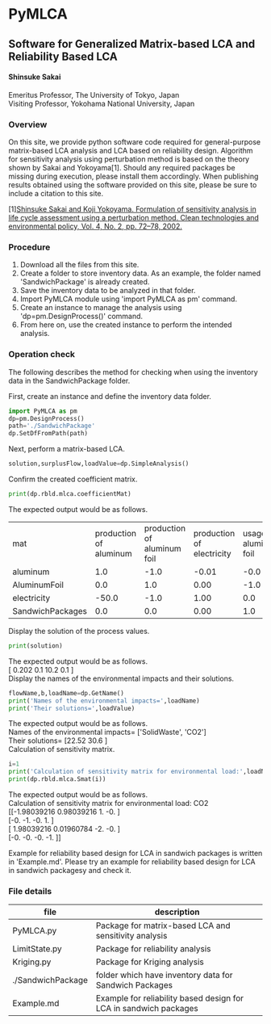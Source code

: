# PyMLCA
## Software for Generalized Matrix-based LCA and Reliability Based LCA
#### Shinsuke Sakai   
 Emeritus Professor, The University of Tokyo, Japan   
 Visiting Professor, Yokohama National University, Japan

 ### Overview
On this site, we provide python software code required for general-purpose matrix-based LCA analysis and LCA based on reliability design. Algorithm for sensitivity analysis using perturbation method is based on the theory shown by Sakai and Yokoyama[1]. 
Should any required packages be missing during execution, please install them accordingly. When publishing results obtained using the software provided on this site, please be sure to include a citation to this site.

[1][Shinsuke Sakai and Koji Yokoyama. Formulation of sensitivity analysis in life cycle assessment using a
perturbation method. Clean technologies and environmental policy, Vol. 4, No. 2, pp. 72–78, 2002.](https://link.springer.com/article/10.1007/s10098-002-0150-2) 

### Procedure
1. Download all the files from this site.
1. Create a folder to store inventory data. As an example, the folder named 'SandwichPackage' is already created.
1. Save the inventory data to be analyzed in that folder.
1. Import PyMLCA module using 'import PyMLCA as pm' command.
1. Create an instance to manage the analysis using 'dp=pm.DesignProcess()' command.
1. From here on, use the created instance to perform the intended analysis.

### Operation check
The following describes the method for checking when using the inventory data in the SandwichPackage folder.

First, create an instance and define the inventory data folder.
```python
import PyMLCA as pm
dp=pm.DesignProcess()
path='./SandwichPackage'
dp.SetDfFromPath(path)
```
Next, perform a matrix-based LCA.
```python
solution,surplusFlow,loadValue=dp.SimpleAnalysis()
```
Confirm the created coefficient matrix.
```python
print(dp.rbld.mlca.coefficientMat)
```
The expected output would be as follows.
<table style="border-collapse: collapse;">
  <tr>
    <td style="border: none;"> mat</td>
    <td style="border: none;">production of aluminum</td>
    <td style="border: none;">production of aluminum foil</td>
    <td style="border: none;">production of electricity</td>
    <td style="border: none;">usage of aluminum foil</td>
  </tr>
  <tr>
    <td style="border: none;">aluminum </td>
    <td style="border: none;">1.0</td>
    <td style="border: none;">-1.0</td>
    <td style="border: none;">-0.01</td>
    <td style="border: none;">-0.0</td>
  </tr>
  <tr>
    <td style="border: none;">AluminumFoil </td>
    <td style="border: none;">0.0</td>
    <td style="border: none;">1.0</td>
    <td style="border: none;">0.00</td>
    <td style="border: none;">-1.0</td>
  </tr>
    <tr>
    <td style="border: none;">electricity </td>
    <td style="border: none;">-50.0</td>
    <td style="border: none;">-1.0</td>
    <td style="border: none;">1.00</td>
    <td style="border: none;">0.0</td>
  </tr>
    <tr>
    <td style="border: none;">SandwichPackages </td>
    <td style="border: none;">0.0</td>
    <td style="border: none;">0.0</td>
    <td style="border: none;">0.00</td>
    <td style="border: none;">1.0</td>
  </tr>
</table>

Display the solution of the process values.
```python
print(solution)
```
The expected output would be as follows.   
[ 0.202  0.1   10.2    0.1  ]   
Display the names of the environmental impacts and their solutions.
```python
flowName,b,loadName=dp.GetName()
print('Names of the environmental impacts=',loadName)
print('Their solutions=',loadValue)
```
The expected output would be as follows.  
Names of the environmental impacts= ['SolidWaste', 'CO2']   
Their solutions= [22.52 30.6 ]   
Calculation of sensitivity matrix.
```python
i=1
print('Calculation of sensitivity matrix for environmental load:',loadName[i])
print(dp.rbld.mlca.Smat(i))
```
The expected output would be as follows.   
Calculation of sensitivity matrix for environmental load: CO2   
[[-1.98039216  0.98039216  1.         -0.        ]   
 [-0.         -1.         -0.          1.        ]   
 [ 1.98039216  0.01960784 -2.         -0.        ]   
 [-0.         -0.         -0.         -1.        ]]   


Example for reliability based design for LCA in sandwich packages is written in 'Example.md'. Please try an example for reliability based design for LCA in sandwich packagesy and check it.

### File details
|file |description |
|-----------|-----------|
| PyMLCA.py   | Package for matrix-based LCA and sensitivity analysis  |
| LimitState.py | Package for reliability analysis|
| Kriging.py| Package for Kriging analysis|
|./SandwichPackage | folder which have inventory data for Sandwich Packages|
| Example.md| Example for reliability based design for LCA in sandwich packages|






